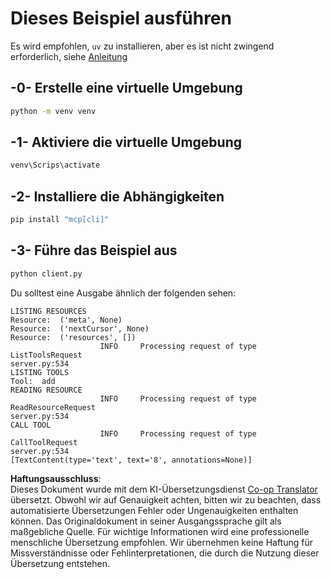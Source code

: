<!--
CO_OP_TRANSLATOR_METADATA:
{
  "original_hash": "0ab9613fc9595f493847f91275859a18",
  "translation_date": "2025-05-16T15:27:40+00:00",
  "source_file": "03-GettingStarted/02-client/solution/python/README.md",
  "language_code": "de"
}
-->
# Dieses Beispiel ausführen

Es wird empfohlen, `uv` zu installieren, aber es ist nicht zwingend erforderlich, siehe [Anleitung](https://docs.astral.sh/uv/#highlights)

## -0- Erstelle eine virtuelle Umgebung

```bash
python -m venv venv
```

## -1- Aktiviere die virtuelle Umgebung

```bash
venv\Scrips\activate
```

## -2- Installiere die Abhängigkeiten

```bash
pip install "mcp[cli]"
```

## -3- Führe das Beispiel aus


```bash
python client.py
```

Du solltest eine Ausgabe ähnlich der folgenden sehen:

```text
LISTING RESOURCES
Resource:  ('meta', None)
Resource:  ('nextCursor', None)
Resource:  ('resources', [])
                    INFO     Processing request of type ListToolsRequest                                                                               server.py:534
LISTING TOOLS
Tool:  add
READING RESOURCE
                    INFO     Processing request of type ReadResourceRequest                                                                            server.py:534
CALL TOOL
                    INFO     Processing request of type CallToolRequest                                                                                server.py:534
[TextContent(type='text', text='8', annotations=None)]
```

**Haftungsausschluss**:  
Dieses Dokument wurde mit dem KI-Übersetzungsdienst [Co-op Translator](https://github.com/Azure/co-op-translator) übersetzt. Obwohl wir auf Genauigkeit achten, bitten wir zu beachten, dass automatisierte Übersetzungen Fehler oder Ungenauigkeiten enthalten können. Das Originaldokument in seiner Ausgangssprache gilt als maßgebliche Quelle. Für wichtige Informationen wird eine professionelle menschliche Übersetzung empfohlen. Wir übernehmen keine Haftung für Missverständnisse oder Fehlinterpretationen, die durch die Nutzung dieser Übersetzung entstehen.